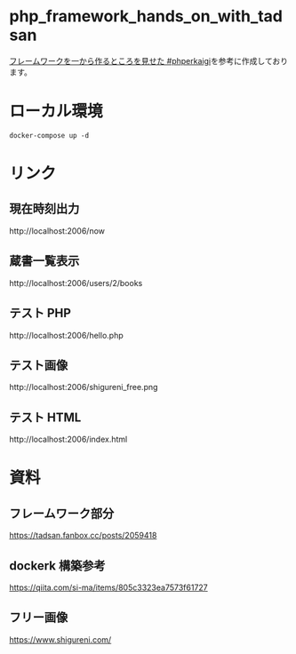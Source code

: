 <!-- @format -->

# php_framework_hands_on_with_tadsan

[フレームワークを一から作るところを見せた #phperkaigi](https://tadsan.fanbox.cc/posts/2059418)を参考に作成しております。

# ローカル環境

```
docker-compose up -d
```

# リンク

## 現在時刻出力

http://localhost:2006/now

## 蔵書一覧表示

http://localhost:2006/users/2/books

## テスト PHP

http://localhost:2006/hello.php

## テスト画像

http://localhost:2006/shigureni_free.png

## テスト HTML

http://localhost:2006/index.html

# 資料

## フレームワーク部分

https://tadsan.fanbox.cc/posts/2059418

## dockerk 構築参考

https://qiita.com/si-ma/items/805c3323ea7573f61727

## フリー画像

https://www.shigureni.com/
